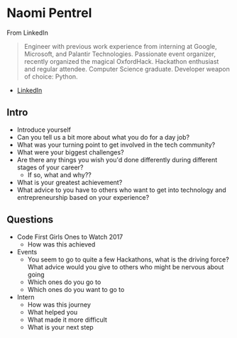 # Naomi Pentrel

From LinkedIn
>  Engineer with previous work experience from interning at Google, Microsoft, and Palantir Technologies. Passionate event organizer, recently organized the magical OxfordHack. Hackathon enthusiast and regular attendee. Computer Science graduate. Developer weapon of choice: Python.

- [LinkedIn](https://www.linkedin.com/in/npentrel/)

## Intro

- Introduce yourself
- Can you tell us a bit more about what you do for a day job?
- What was your turning point to get involved in the tech community?
- What were your biggest challenges?
- Are there any things you wish you'd done differently during different stages of your career?
   - If so, what and why??
- What is your greatest achievement?
- What advice to you have to others who want to get into technology and entrepreneurship based on your experience?

## Questions

- Code First Girls Ones to Watch 2017
   - How was this achieved
- Events
   - You seem to go to quite a few Hackathons, what is the driving force? What advice would you give to others who might be nervous about going
   - Which ones do you go to
   - Which ones do you want to go to
- Intern
   - How was this journey
   - What helped you
   - What made it more difficult
   - What is your next step
